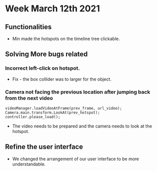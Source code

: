 # Week March 12th 2021

## Functionalities
- Min made the hotspots on the timeline tree clickable.

## Solving More bugs related

### Incorrect left-click on hotspot.
- Fix - the box collider was to larger for the object.

### Camera not facing the previous location after jumping back from the next video
```
videoManager.loadVideoAtFrame(prev_frame, url_video);
Camera.main.transform.LookAt(prev_hotspot);
controller.please_load();
```
- The video needs to be prepared and the camera needs to look at the hotspot.

## Refine the user interface
- We changed the arrangement of our user interface to be more understandable.
